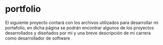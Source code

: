 # portfolio
El siguiente proyecto contará con los archivos utilizados para desarrollar mi portafolio, en dicha página se podrán encontrar algunos de los proyectos desarrollados y diseñados por mi y una breve descripción de mi carrera como desarrollador de software
